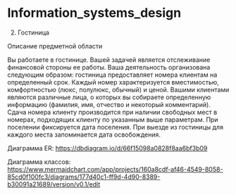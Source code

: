 # Information_systems_design
2. Гостиница

Описание предметной области

Вы работаете в гостинице. Вашей задачей является отслеживание финансовой стороны ее работы. Ваша деятельность организована следующим образом: гостиница предоставляет номера клиентам на определенный срок. 
Каждый номер характеризуется вместимостью, комфортностью (люкс, полулюкс, обычный) и ценой. Вашими клиентами являются различные лица, о которых вы собираете определенную информацию (фамилия, имя, отчество и некоторый комментарий). 
Сдача номера клиенту производится при наличии свободных мест в номерах, подходящих клиенту по указанным выше параметрам. При поселении фиксируется дата поселения. При выезде из гостиницы для каждого места запоминается дата освобождения.

Диаграмма ER: https://dbdiagram.io/d/66f15098a0828f8aa6bf3b09

Диаграмма классов: https://www.mermaidchart.com/app/projects/160a8cdf-af46-4549-8058-85cd0f100fc3/diagrams/177d40c1-ff9d-4d90-8389-b30091a21689/version/v0.1/edit
